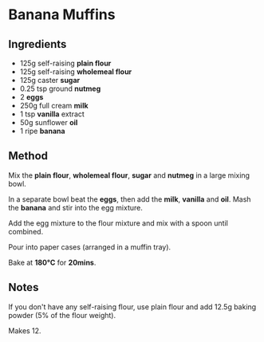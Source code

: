# Banana Muffins

## Ingredients

- 125g self-raising **plain flour**
- 125g self-raising **wholemeal flour**
- 125g caster **sugar**
- 0.25 tsp ground **nutmeg**
- 2 **eggs**
- 250g full cream **milk**
- 1 tsp **vanilla** extract
- 50g sunflower **oil**
- 1 ripe **banana**

## Method

Mix the **plain flour**, **wholemeal flour**, **sugar** and **nutmeg** in a
large mixing bowl.

In a separate bowl beat the **eggs**, then add the **milk**, **vanilla** and
**oil**. Mash the **banana** and stir into the egg mixture.

Add the egg mixture to the flour mixture and mix with a spoon until combined.

Pour into paper cases (arranged in a muffin tray).

Bake at **180&deg;C** for **20mins**.

## Notes

If you don't have any self-raising flour, use plain flour and add 12.5g baking
powder (5% of the flour weight).

Makes 12.
